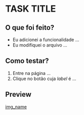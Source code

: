 # TASK TITLE
## O que foi feito?

* Eu adicionei a funcionalidade ...
* Eu modifiquei o arquivo ...

## Como testar?

1. Entre na página ...
2. Clique no botão cuja _label_ é ...

## Preview

[img_name](img_url)

